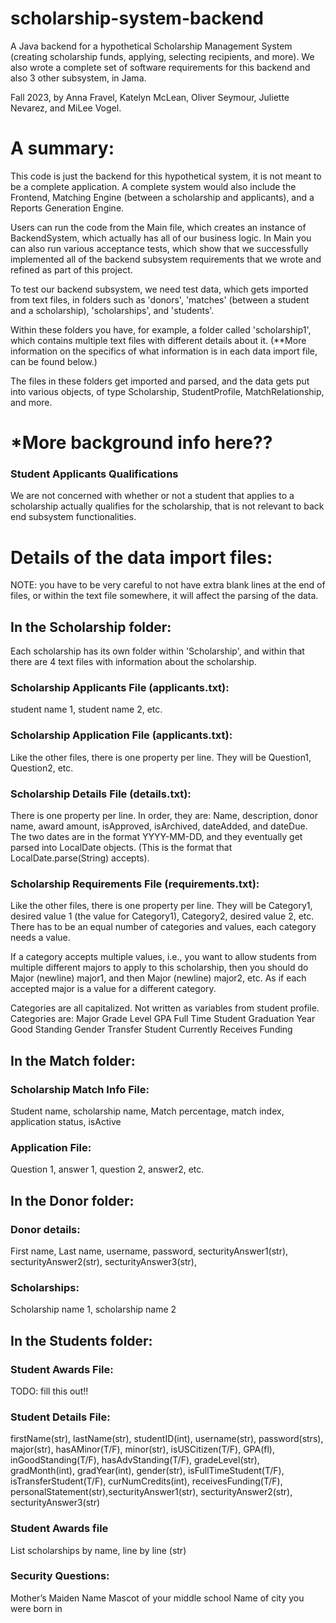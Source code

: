 # scholarship-system-backend
A Java backend for a hypothetical Scholarship Management System (creating scholarship funds, applying, selecting recipients, and more). We also wrote a complete set of software requirements for this backend and also 3 other subsystem, in Jama.

Fall 2023, by Anna Fravel, Katelyn McLean, Oliver Seymour, Juliette Nevarez, and MiLee Vogel.

# **A summary:**
This code is just the backend for this hypothetical system, it is not meant to be a complete application. A complete system would also include the Frontend, Matching Engine (between a scholarship and applicants), and a Reports Generation Engine.

Users can run the code from the Main file, which creates an instance of BackendSystem, which actually has all of our business logic.
In Main you can also run various acceptance tests, which show that we successfully implemented all of the backend subsystem requirements 
that we wrote and refined as part of this project.

&NewLine;
&NewLine;
To test our backend subsystem, we need test data, which gets imported from text files, in folders such as 'donors', 'matches' (between a student and a scholarship), 'scholarships', and 'students'. 

Within these folders you have, for example, a folder called 'scholarship1', which contains multiple text files with different details about it.
(**More information on the specifics of what information is in each data import file, can be found below.)

The files in these folders get imported and parsed, and the data gets put into various objects, of type Scholarship, StudentProfile, MatchRelationship, and more.

# ***More background info here??**

### Student Applicants Qualifications
We are not concerned with whether or not a student that applies to a scholarship actually qualifies for the scholarship, that is not relevant to back end subsystem functionalities. 


# Details of the data import files:

NOTE: you have to be very careful to not have extra blank lines at the end of files, or within the text file somewhere, it will affect the parsing of the data.


## In the Scholarship folder:
Each scholarship has its own folder within 'Scholarship', and within that there are 4 text files with information about the scholarship.

### Scholarship Applicants File (applicants.txt):
student name 1, student name 2, etc.

### Scholarship Application File (applicants.txt):
Like the other files, there is one property per line. They will be Question1, Question2, etc.

### Scholarship Details File (details.txt):
There is one property per line. In order, they are:
Name, description, donor name, award amount, isApproved, isArchived, dateAdded, and dateDue.
The two dates are in the format YYYY-MM-DD, and they eventually get parsed into LocalDate objects. (This is the format that LocalDate.parse(String) accepts).

### Scholarship Requirements File (requirements.txt):
Like the other files, there is one property per line. They will be Category1, desired value 1 (the value for Category1), Category2, desired value 2, etc.
There has to be an equal number of categories and values, each category needs a value.

If a category accepts multiple values, i.e., you want to allow students from multiple different majors to apply to this scholarship, then you should do Major (newline) major1, and then Major (newline) major2, etc. As if each accepted major is a value for a different category.

Categories are all capitalized. Not written as variables from student profile. Categories are:
Major
Grade Level
GPA
Full Time Student
Graduation Year
Good Standing
Gender
Transfer Student
Currently Receives Funding 
  
## In the Match folder:

### Scholarship Match Info File:
Student name, scholarship name, Match percentage, match index, application status, isActive

### Application File:
Question 1, answer 1, question 2, answer2, etc.  

## In the Donor folder:

### Donor details:
First name, Last name, username, password, secturityAnswer1(str), secturityAnswer2(str), secturityAnswer3(str), 

### Scholarships:
Scholarship name 1, scholarship name 2


## In the Students folder:

### Student Awards File:

TODO: fill this out!!

### Student Details File:
firstName(str), lastName(str), studentID(int), username(str), password(strs), major(str), hasAMinor(T/F), minor(str), isUSCitizen(T/F), GPA(fl), inGoodStanding(T/F), hasAdvStanding(T/F), gradeLevel(str), gradMonth(int), gradYear(int), gender(str), isFullTimeStudent(T/F), isTransferStudent(T/F), curNumCredits(int), receivesFunding(T/F), personalStatement(str),secturityAnswer1(str), secturityAnswer2(str), secturityAnswer3(str)

### Student Awards file
List scholarships by name, line by line (str)

### Security Questions:
Mother’s Maiden Name
Mascot of your middle school
Name of city you were born in